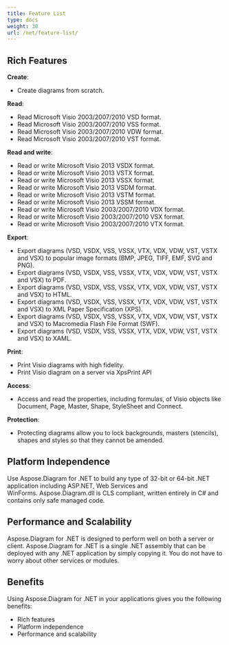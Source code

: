 ```yaml
---
title: Feature List
type: docs
weight: 30
url: /net/feature-list/
---
```



## **Rich Features**
**Create**:

- Create diagrams from scratch.

**Read**:

- Read Microsoft Visio 2003/2007/2010 VSD format.
- Read Microsoft Visio 2003/2007/2010 VSS format.
- Read Microsoft Visio 2003/2007/2010 VDW format.
- Read Microsoft Visio 2003/2007/2010 VST format.

**Read and write**:

- Read or write Microsoft Visio 2013 VSDX format.
- Read or write Microsoft Visio 2013 VSTX format.
- Read or write Microsoft Visio 2013 VSSX format.
- Read or write Microsoft Visio 2013 VSDM format.
- Read or write Microsoft Visio 2013 VSTM format.
- Read or write Microsoft Visio 2013 VSSM format.
- Read or write Microsoft Visio 2003/2007/2010 VDX format.
- Read or write Microsoft Visio 2003/2007/2010 VSX format.
- Read or write Microsoft Visio 2003/2007/2010 VTX format.

**Export**:

- Export diagrams (VSD, VSDX, VSS, VSSX, VTX, VDX, VDW, VST, VSTX and VSX) to popular image formats (BMP, JPEG, TIFF, EMF, SVG and PNG).
- Export diagrams (VSD, VSDX, VSS, VSSX, VTX, VDX, VDW, VST, VSTX and VSX) to PDF.
- Export diagrams (VSD, VSDX, VSS, VSSX, VTX, VDX, VDW, VST, VSTX and VSX) to HTML.
- Export diagrams (VSD, VSDX, VSS, VSSX, VTX, VDX, VDW, VST, VSTX and VSX) to XML Paper Specification (XPS).
- Export diagrams (VSD, VSDX, VSS, VSSX, VTX, VDX, VDW, VST, VSTX and VSX) to Macromedia Flash File Format (SWF).
- Export diagrams (VSD, VSDX, VSS, VSSX, VTX, VDX, VDW, VST, VSTX and VSX) to XAML.

**Print**:

- Print Visio diagrams with high fidelity.
- Print Visio diagram on a server via XpsPrint API

**Access**:

- Access and read the properties, including formulas, of Visio objects like Document, Page, Master, Shape, StyleSheet and Connect.

**Protection**:

- Protecting diagrams allow you to lock backgrounds, masters (stencils), shapes and styles so that they cannot be amended.
## **Platform Independence**
Use Aspose.Diagram for .NET to build any type of 32-bit or 64-bit .NET application including ASP.NET, Web Services and WinForms. Aspose.Diagram.dll is CLS compliant, written entirely in C# and contains only safe managed code.
## **Performance and Scalability**
Aspose.Diagram for .NET is designed to perform well on both a server or client. Aspose.Diagram for .NET is a single .NET assembly that can be deployed with any .NET application by simply copying it. You do not have to worry about other services or modules.
## **Benefits**
Using Aspose.Diagram for .NET in your applications gives you the following benefits:

- Rich features
- Platform independence
- Performance and scalability

